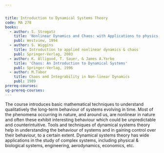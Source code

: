 ```yaml
---


title: Introduction to Dynamical Systems Theory
code: MA 278
books:
  - author: S. Strogatz
    title: 'Nonlinear Dynamics and Chaos: with Applications to physics, Biology, Chemistry, and Engineering'
    publ: Westview, 1994
  - author: S. Wiggins  
    title: Introduction to applied nonlinear dynamics & chaos
    publ: Springer-Verlag, 2003
  - author: K. Alligood, T. Sauer, & James A.Yorke
    title: 'Chaos: An Introduction to Dynamical Systems'
    publ: Springer-Verlag, 1996
  - author: M.Tabor 
    title: Chaos and Integrability in Non-linear Dynamics
    publ: 1989
prereq-courses: 
ug-prereq-courses: 
---
```



The course introduces basic mathematical techniques to understand qualitatively
the long-term behaviour of systems evolving in time. Most of the phenomena
occurring in nature, and around us, are nonlinear in nature and often these
exhibit interesting behaviour which could be unpredictable and
counterintuitive. Tools and techniques of dynamical systems theory help in
understanding the behaviour of systems and in gaining control over their
behaviour, to a certain extent. Dynamical systems theory has wide applications
in the study of complex systems, including physical & biological systems,
engineering, aerodynamics, economics, etc.
 
 
